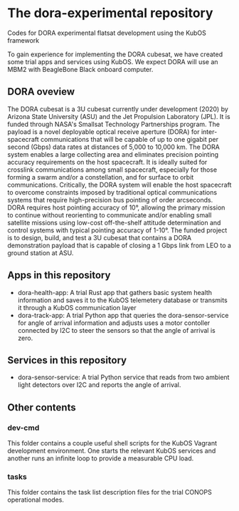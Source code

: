 # The dora-experimental repository
Codes for DORA experimental flatsat development using the KubOS framework

To gain experience for implementing the DORA cubesat, we have created some trial apps and services using KubOS.  We expect DORA will use an MBM2 with BeagleBone Black onboard computer.

## DORA oveview

The DORA cubesat is a 3U cubesat currently under development (2020) by Arizona State University (ASU) and the Jet Propulsion Laboratory (JPL).  It is funded through NASA's Smallsat Technology Partnerships program.  The payload is a novel deployable optical receive aperture (DORA) for inter-spacecraft communications that will be capable of up to one gigabit per second (Gbps) data rates at distances of 5,000 to 10,000 km. The DORA system enables a large collecting area and eliminates precision pointing accuracy requirements on the host spacecraft. It is ideally suited for crosslink communications among small spacecraft, especially for those forming a swarm and/or a constellation, and for surface to orbit communications. Critically, the DORA system will enable the host spacecraft to overcome constraints imposed by traditional optical communications systems that require high-precision bus pointing of order arcseconds. DORA requires host pointing accuracy of 10°, allowing the primary mission to continue without reorienting to communicate and/or enabling small satellite missions using low-cost off-the-shelf attitude determination and control systems with typical pointing accuracy of 1-10°. The funded project is to design, build, and test a 3U cubesat that contains a DORA demonstration payload that is capable of closing a 1 Gbps link from LEO to a ground station at ASU.  

## Apps in this repository

* dora-health-app: A trial Rust app that gathers basic system health information and saves it to the KubOS telemetery database or transmits it through a KubOS communication layer
* dora-track-app: A trial Python app that queries the dora-sensor-service for angle of arrival information and adjusts uses a motor contoller connected by I2C to steer the sensors so that the angle of arrival is zero.

## Services in this repository

* dora-sensor-service:  A trial Python service that reads from two ambient light detectors over I2C and reports the angle of arrival.

## Other contents

### dev-cmd

This folder contains a couple useful shell scripts for the KubOS Vagrant development environment.  One starts the relevant KubOS services and another runs an infinite loop to provide a measurable CPU load.

### tasks

This folder contains the task list description files for the trial CONOPS operational modes.

